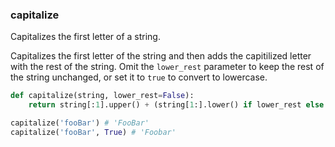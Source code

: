 ### capitalize

Capitalizes the first letter of a string.

Capitalizes the first letter of the string and then adds the capitilized letter with the rest of the string. Omit the `lower_rest` parameter to keep the rest of the string unchanged, or set it to `true` to convert to lowercase.

```python
def capitalize(string, lower_rest=False):
    return string[:1].upper() + (string[1:].lower() if lower_rest else string[1:])
```

```python
capitalize('fooBar') # 'FooBar'
capitalize('fooBar', True) # 'Foobar'
```

